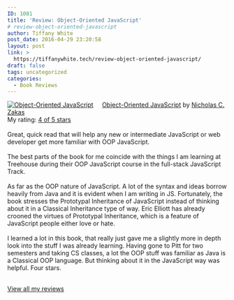 ```yaml
---
ID: 1081
title: 'Review: Object-Oriented JavaScript'
# review-object-oriented-javascript
author: Tiffany White
post_date: 2016-04-29 23:20:58
layout: post
link: >
  https://tiffanywhite.tech/review-object-oriented-javascript/
draft: false
tags: uncategorized
categories:
  - Book Reviews
---
```



<a href="https://www.goodreads.com/book/show/18492393-object-oriented-javascript" style="float: left; padding-right: 20px"><img border="0" alt="Object-Oriented JavaScript" src="https://d.gr-assets.com/books/1383046647m/18492393.jpg" /></a><a href="https://www.goodreads.com/book/show/18492393-object-oriented-javascript">Object-Oriented JavaScript</a> by <a href="https://www.goodreads.com/author/show/25509.Nicholas_C_Zakas">Nicholas C. Zakas</a><br/>
My rating: <a href="https://www.goodreads.com/review/show/1519932501">4 of 5 stars</a><br /><br />
Great, quick read that will help any new or intermediate JavaScript or web developer get more familiar with OOP JavaScript.<br><br>The best parts of the book for me coincide with the things I am learning at Treehouse during their OOP JavaScript course in the full-stack JavaScript Track.<br><br>As far as the OOP nature of JavaScript. A lot of the syntax and ideas borrow heavily from Java and it is evident when I am writing in JS. Fortunately, the book stresses the Prototypal Inheritance of JavaScript instead of thinking about it in a Classical Inheritance type of way. Eric Elliott has already crooned the virtues of Prototypal Inheritance, which is a feature of JavaScript people either love or hate.<br><br>I learned a lot in this book, that really just gave me a slightly more in depth look into the stuff I was already learning. Having gone to Pitt for two semesters and taking CS classes, a lot the OOP stuff was familiar as Java is a Classical OOP language. But thinking about it in the JavaScript way was helpful. Four stars.
<br/><br/>

<a href="https://www.goodreads.com/review/list/1940314-tiffany">View all my reviews</a>
